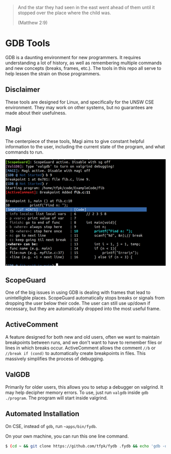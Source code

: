 > And the star they had seen in the east went ahead of them until it stopped over the place where the child was.
>
> (Matthew 2:9)

# GDB Tools

GDB is a daunting environment for new programmers. It requires understanding a lot of history, as well as remembering multiple commands and new concepts (breaks, frames, etc.).
The tools in this repo all serve to help lessen the strain on those programmers.

## Disclaimer

These tools are designed for Linux, and specifically for the UNSW CSE environment. They may work on other systems, but no guarantees are made about their usefulness.

## Magi

The centerpiece of these tools, Magi aims to give constant helpful information to the user, including the current state of the program, and what commands to run.

![Example](example.png)

## ScopeGuard

One of the big issues in using GDB is dealing with frames that lead to unintelligble places. ScopeGuard automatically stops breaks or signals from dropping the user below their code.
The user can still use up/down if necessary, but they are automatically dropped into the most useful frame.

## ActiveComment

A feature designed for both new and old users, often we want to maintain breakpoints between runs, and we don't want to have to remember files or lines in which breaks occur.
ActiveComment allows the comment `//b` or `//break if (cond)` to automatically create breakpoints in files. This massively simplifies the process of debugging.

## ValGDB

Primarily for older users, this allows you to setup a debugger on valgrind. It may help decipher memory errors.
To use, just run `valgdb` inside `gdb ./program`. The program will start inside valgrind.

## Automated Installation

On CSE, instead of `gdb`, run `~apps/bin/fydb`.

On your own machine, you can run this one line command.

``` bash
$ (cd ~ && git clone https://github.com/tfpk/fydb .fydb && echo 'gdb -q -iex="source ~/.fydb/fydbinit"' >> ~/.bashrc && echo 'gdb -q -iex="source ~/.fydb/fydbinit"' >> ~/.zshrc)
```


